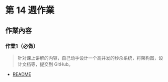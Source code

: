 # 第 14 週作業

## 作業內容

### 作業1（必做）
> 针对课上讲解的内容，自己动手设计一个高并发的秒杀系统，将架构图，设计文档等，提交到 GitHub。

- [README](./hot-cake-system/README.md)
